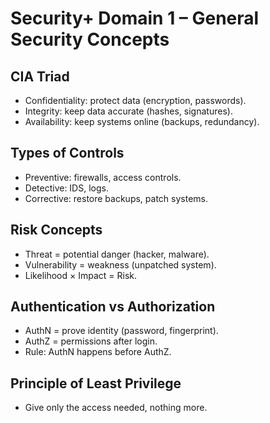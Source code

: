 # Security+ Domain 1 – General Security Concepts

## CIA Triad
- Confidentiality: protect data (encryption, passwords).
- Integrity: keep data accurate (hashes, signatures).
- Availability: keep systems online (backups, redundancy).

## Types of Controls
- Preventive: firewalls, access controls.
- Detective: IDS, logs.
- Corrective: restore backups, patch systems.

## Risk Concepts
- Threat = potential danger (hacker, malware).
- Vulnerability = weakness (unpatched system).
- Likelihood × Impact = Risk.

## Authentication vs Authorization
- AuthN = prove identity (password, fingerprint).
- AuthZ = permissions after login.
- Rule: AuthN happens before AuthZ.

## Principle of Least Privilege
- Give only the access needed, nothing more.
